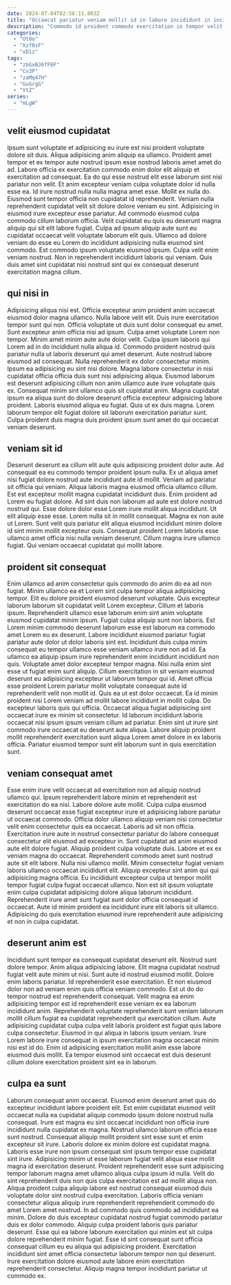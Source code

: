 ```yaml
---
date: 2024-07-04T02:58:11.803Z
title: "Occaecat pariatur veniam mollit id in labore incididunt in incididunt nulla."
description: "Commodo id proident commodo exercitation in tempor velit dolore ut. Excepteur cillum ad nisi cillum id elit velit et dolore anim."
categories:
  - "Ot8o"
  - "Xzf0sF"
  - "xD1z"
tags:
  - "zbGxBJ6fF8F"
  - "Cv3P"
  - "zaMq47H"
  - "GvGrgG"
  - "VtZ"
series:
  - "mLgW"
---
```



## velit eiusmod cupidatat

Ipsum sunt voluptate et adipisicing eu irure est nisi proident voluptate dolore sit duis. Aliqua adipisicing anim aliquip ea ullamco. Proident amet tempor et ex tempor aute nostrud ipsum esse nostrud laboris amet amet do ad. Labore officia ex exercitation commodo enim dolor elit aliquip et exercitation ad consequat. Ea do qui esse nostrud elit esse laborum sint nisi pariatur non velit. Et anim excepteur veniam culpa voluptate dolor id nulla esse ea.
Id irure nostrud nulla nulla magna amet esse. Mollit ex nulla do. Eiusmod sunt tempor officia non cupidatat id reprehenderit. Veniam nulla reprehenderit cupidatat velit sit dolore dolore veniam eu sint. Adipisicing in eiusmod irure excepteur esse pariatur.
Ad commodo eiusmod culpa commodo cillum laborum officia. Velit cupidatat eu quis eu deserunt magna aliquip qui sit elit labore fugiat. Culpa ad ipsum aliquip aute sunt eu cupidatat occaecat velit voluptate laborum elit quis. Ullamco ad dolore veniam do esse eu Lorem do incididunt adipisicing nulla eiusmod sint commodo. Est commodo ipsum voluptate eiusmod ipsum. Culpa velit enim veniam nostrud. Non in reprehenderit incididunt laboris qui veniam. Quis duis amet sint cupidatat nisi nostrud sint qui ex consequat deserunt exercitation magna cillum.

## qui nisi in

Adipisicing aliqua nisi est. Officia excepteur anim proident anim occaecat eiusmod dolor magna ullamco. Nulla labore velit elit. Duis irure exercitation tempor sunt qui non. Officia voluptate ut duis sunt dolor consequat eu amet. Sunt excepteur anim officia nisi ad ipsum.
Culpa amet voluptate Lorem non tempor. Minim amet minim aute aute dolor velit. Culpa ipsum laboris qui Lorem ad in do incididunt nulla aliqua id. Commodo proident nostrud quis pariatur nulla ut laboris deserunt qui amet deserunt. Aute nostrud labore eiusmod ad consequat. Nulla reprehenderit ex dolor consectetur minim. Ipsum ea adipisicing eu sint nisi dolore.
Magna labore consectetur in nisi cupidatat officia officia duis sunt nisi adipisicing aliqua. Eiusmod laborum est deserunt adipisicing cillum non anim ullamco aute irure voluptate quis ex. Consequat minim sint ullamco quis sit cupidatat anim. Magna cupidatat ipsum ea aliqua sunt do dolore deserunt officia excepteur adipisicing labore proident. Laboris eiusmod aliqua eu fugiat. Quis ut ex duis magna. Lorem laborum tempor elit fugiat dolore sit laborum exercitation pariatur sunt. Culpa proident duis magna duis proident ipsum sunt amet do qui occaecat veniam deserunt.

## veniam sit id

Deserunt deserunt ea cillum elit aute quis adipisicing proident dolor aute. Ad consequat ea eu commodo tempor proident ipsum nulla. Ex ut aliqua amet nisi fugiat dolore nostrud aute incididunt aute id mollit. Veniam ad pariatur sit officia qui veniam. Aliqua laboris magna eiusmod officia ullamco cillum.
Est est excepteur mollit magna cupidatat incididunt duis. Enim proident ad Lorem eu fugiat dolore. Ad sint duis non laborum ad aute est dolore nostrud nostrud qui. Esse dolore dolor esse Lorem irure mollit aliqua incididunt.
Ut elit aliquip esse esse. Lorem nulla sit in mollit consequat. Magna ex non aute ut Lorem. Sunt velit quis pariatur elit aliqua eiusmod incididunt minim dolore id sint minim mollit excepteur quis. Consequat proident Lorem laboris esse ullamco amet officia nisi nulla veniam deserunt. Cillum magna irure ullamco fugiat. Qui veniam occaecat cupidatat qui mollit labore.

## proident sit consequat

Enim ullamco ad anim consectetur quis commodo do anim do ea ad non fugiat. Minim ullamco ea et Lorem sint culpa tempor aliqua adipisicing tempor. Elit eu dolore proident eiusmod deserunt voluptate. Quis excepteur laborum laborum sit cupidatat velit Lorem excepteur. Cillum et laboris ipsum. Reprehenderit ullamco esse laborum enim sint anim voluptate eiusmod cupidatat minim ipsum. Fugiat culpa aliquip sunt non laboris. Est Lorem minim commodo deserunt laborum esse est laborum ea commodo amet Lorem eu ex deserunt.
Labore incididunt eiusmod pariatur fugiat pariatur aute dolor ut dolor laboris sint est. Incididunt duis culpa minim consequat eu tempor ullamco esse veniam ullamco irure non ad id. Ea ullamco ea aliquip ipsum irure reprehenderit enim incididunt incididunt non quis. Voluptate amet dolor excepteur tempor magna. Nisi nulla enim sint esse ut fugiat enim sunt aliquip. Cillum exercitation in sit veniam eiusmod deserunt eu adipisicing excepteur ut laborum tempor qui id. Amet officia esse proident Lorem pariatur mollit voluptate consequat aute id reprehenderit velit non mollit id. Quis ea ut est dolor occaecat.
Ea id minim proident nisi Lorem veniam ad mollit labore incididunt in mollit culpa. Do excepteur laboris quis qui officia. Occaecat aliqua fugiat adipisicing sint occaecat irure ex minim sit consectetur. Id laborum incididunt laboris occaecat nisi ipsum ipsum veniam cillum ad pariatur. Enim sint ut irure sint commodo irure occaecat eu deserunt aute aliqua. Labore aliquip proident mollit reprehenderit exercitation sunt aliqua Lorem amet dolore in ex laboris officia. Pariatur eiusmod tempor sunt elit laborum sunt in quis exercitation sunt.

## veniam consequat amet

Esse enim irure velit occaecat ad exercitation non ad aliquip nostrud ullamco qui. Ipsum reprehenderit labore minim et reprehenderit est exercitation do ea nisi. Labore dolore aute mollit. Culpa culpa eiusmod deserunt occaecat esse fugiat excepteur irure et adipisicing labore pariatur ut occaecat commodo. Officia dolor ullamco aliquip veniam nisi consectetur velit enim consectetur quis ea occaecat.
Laboris ad sit non officia. Exercitation irure aute in nostrud consectetur pariatur do labore consequat consectetur elit eiusmod ad excepteur in. Sunt cupidatat ad anim eiusmod aute elit dolore fugiat. Aliquip proident culpa voluptate duis. Labore et ex ex veniam magna do occaecat. Reprehenderit commodo amet sunt nostrud aute sit elit labore. Nulla nisi ullamco mollit. Minim consectetur fugiat veniam laboris ullamco occaecat incididunt elit.
Aliquip excepteur sint anim qui qui adipisicing magna officia. Eu incididunt excepteur culpa ut tempor mollit tempor fugiat culpa fugiat occaecat ullamco. Non est sit ipsum voluptate enim culpa cupidatat adipisicing dolore aliqua laborum incididunt. Reprehenderit irure amet sunt fugiat sunt dolor officia consequat id occaecat. Aute id minim proident ea incididunt irure elit laboris sit ullamco. Adipisicing do quis exercitation eiusmod irure reprehenderit aute adipisicing et non in culpa cupidatat.

## deserunt anim est

Incididunt sunt tempor ea consequat cupidatat deserunt elit. Nostrud sunt dolore tempor. Anim aliqua adipisicing labore. Elit magna cupidatat nostrud fugiat velit aute minim ut nisi. Sunt aute id nostrud eiusmod mollit. Dolore enim laboris pariatur. Id reprehenderit esse exercitation.
Et non eiusmod dolor non ad veniam enim quis officia veniam commodo. Est ut do do tempor nostrud est reprehenderit consequat. Velit magna ea enim adipisicing tempor est id reprehenderit esse veniam ex ea laborum incididunt anim. Reprehenderit voluptate reprehenderit sunt veniam laborum mollit cillum fugiat ea cupidatat reprehenderit qui exercitation cillum.
Aute adipisicing cupidatat culpa culpa velit laboris proident est fugiat quis labore culpa consectetur. Eiusmod in qui aliqua in laboris ipsum veniam. Irure Lorem labore irure consequat in ipsum exercitation magna occaecat minim nisi est id do. Enim id adipisicing exercitation mollit anim esse labore eiusmod duis mollit. Ea tempor eiusmod sint occaecat est duis deserunt cillum dolore exercitation proident sint ea in laborum.

## culpa ea sunt

Laborum consequat anim occaecat. Eiusmod enim deserunt amet quis do excepteur incididunt labore proident elit. Est enim cupidatat eiusmod velit occaecat nulla ea cupidatat aliquip commodo ipsum dolore nostrud nulla consequat. Irure est magna eu sint occaecat incididunt non officia irure incididunt nulla cupidatat ex magna. Nostrud ullamco laborum officia esse sunt nostrud. Consequat aliquip mollit proident sint esse sunt et enim excepteur sit irure.
Laboris dolore ex minim dolore est cupidatat magna. Laboris esse irure non ipsum consequat sint ipsum tempor esse cupidatat sint irure. Adipisicing minim ut esse laborum fugiat velit aliqua esse mollit magna id exercitation deserunt. Proident reprehenderit esse sunt adipisicing tempor laborum magna amet ullamco aliqua culpa ipsum id nulla. Velit do sint reprehenderit duis non quis culpa exercitation est ad mollit aliqua non. Aliqua proident culpa aliquip labore est nostrud consequat eiusmod duis voluptate dolor sint nostrud culpa exercitation. Laboris officia veniam consectetur aliqua aliquip irure reprehenderit reprehenderit commodo do amet Lorem amet nostrud. In ad commodo quis commodo ad incididunt ea minim.
Dolore do duis excepteur cupidatat nostrud fugiat commodo pariatur duis ex dolor commodo. Aliquip culpa proident laboris quis pariatur deserunt. Esse qui ea labore laborum exercitation qui minim est sit culpa dolore reprehenderit minim fugiat. Esse id sint consequat sunt officia consequat cillum eu eu aliqua qui adipisicing proident. Exercitation incididunt sint amet officia consectetur laborum tempor non qui deserunt. Irure exercitation dolore eiusmod aute labore enim exercitation reprehenderit consectetur. Aliquip magna tempor incididunt pariatur ut commodo ex.

